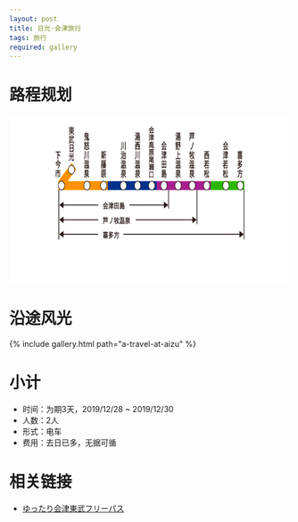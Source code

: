 ```yaml
---
layout: post
title: 日光·会津旅行
tags: 旅行
required: gallery
---
```


# 路程规划

<div class="img-frame"><img src="/assets/src/a-travel-at-aizu/会津区间.png" height=300></div>

# 沿途风光

{% include gallery.html path="a-travel-at-aizu" %}

# 小计

- 时间：为期3天，2019/12/28 ~ 2019/12/30
- 人数：2人
- 形式：电车
- 费用：去日已多，无据可循

# 相关链接

- [ゆったり会津東武フリーパス](https://www.tobu.co.jp/odekake/ticket/nikko-kinugawa/aizu.html)
